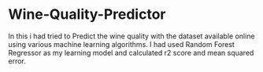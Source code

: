 # Wine-Quality-Predictor
In this i had tried to Predict the wine quality with the dataset available online using various machine learning algorithms. I had used Random Forest Regressor  as my learning model and calculated r2 score and mean squared error.
